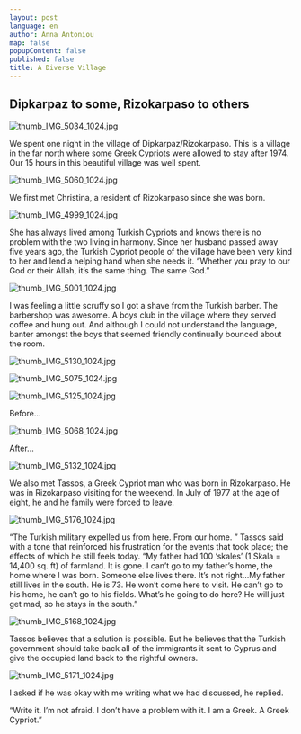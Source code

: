 ```yaml
---
layout: post
language: en
author: Anna Antoniou
map: false
popupContent: false
published: false
title: A Diverse Village
---
```

## Dipkarpaz to some, Rizokarpaso to others

![thumb_IMG_5034_1024.jpg]({{site.baseurl}}/media/thumb_IMG_5034_1024.jpg)

We spent one night in the village of Dipkarpaz/Rizokarpaso. This is a village in the far north where some Greek Cypriots were allowed to stay after 1974. Our 15 hours in this beautiful village was well spent. 

![thumb_IMG_5060_1024.jpg]({{site.baseurl}}/media/thumb_IMG_5060_1024.jpg)

We first met Christina, a resident of Rizokarpaso since she was born. 

![thumb_IMG_4999_1024.jpg]({{site.baseurl}}/media/thumb_IMG_4999_1024.jpg)

She has always lived among Turkish Cypriots and knows there is no problem with the two living in harmony. Since her husband passed away five years ago, the Turkish Cypriot people of the village have been very kind to her and lend a helping hand when she needs it. “Whether you pray to our God or their Allah, it’s the same thing. The same God.”

![thumb_IMG_5001_1024.jpg]({{site.baseurl}}/media/thumb_IMG_5001_1024.jpg)

I was feeling a little scruffy so I got a shave from the Turkish barber. The barbershop was awesome. A boys club in the village where they served coffee and hung out. And although I could not understand the language, banter amongst the boys that seemed friendly continually bounced about the room.

![thumb_IMG_5130_1024.jpg]({{site.baseurl}}/media/thumb_IMG_5130_1024.jpg)

![thumb_IMG_5075_1024.jpg]({{site.baseurl}}/media/thumb_IMG_5075_1024.jpg)

![thumb_IMG_5125_1024.jpg]({{site.baseurl}}/media/thumb_IMG_5125_1024.jpg)

Before...

![thumb_IMG_5068_1024.jpg]({{site.baseurl}}/media/thumb_IMG_5068_1024.jpg)

After...

![thumb_IMG_5132_1024.jpg]({{site.baseurl}}/media/thumb_IMG_5132_1024.jpg)

We also met Tassos, a Greek Cypriot man who was born in Rizokarpaso. He was in Rizokarpaso visiting for the weekend. In July of 1977 at the age of eight, he and he family were forced to leave. 

![thumb_IMG_5176_1024.jpg]({{site.baseurl}}/media/thumb_IMG_5176_1024.jpg)

“The Turkish military expelled us from here. From our home. ” Tassos said with a tone that reinforced his frustration for the events that took place; the effects of which he still feels today. “My father had 100 ‘skales’ (1 Skala = 14,400 sq. ft) of farmland. It is gone. I can’t go to my father’s home, the home where I was born. Someone else lives there. It’s not right…My father still lives in the south. He is 73. He won’t come here to visit. He can’t go to his home, he can’t go to his fields. What’s he going to do here? He will just get mad, so he stays in the south.” 

![thumb_IMG_5168_1024.jpg]({{site.baseurl}}/media/thumb_IMG_5168_1024.jpg)

Tassos believes that a solution is possible. But he believes that the Turkish government should take back all of the immigrants it sent to Cyprus and give the occupied land back to the rightful owners. 

![thumb_IMG_5171_1024.jpg]({{site.baseurl}}/media/thumb_IMG_5171_1024.jpg)

I asked if he was okay with me writing what we had discussed, he replied. 

“Write it. I’m not afraid. I don’t have a problem with it. I am a Greek. A Greek Cypriot.”


